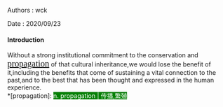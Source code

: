 <style>
ybg{
    background-color:yellow;
}
pur{
    background-color:purple;
    color:white;
}
red{
    color:red;
    font-family:bond;
}
gre{
    background-color:green;
    color:white;
}
unl{
    text-decoration:underline;
    font-family:bond;
    font-size:20px;
}
</style>
Authors
: wck

Date 
: 2020/09/23


#### Introduction
Without a strong institutional commitment to the conservation and <unl>propagation</unl> of that cultural inheritance,we would lose the benefit of it,including the benefits that come of sustaining a vital connection to the past,and to the best that has been thought and expressed in the human experience.  
*[propagation]: <gre>n.  propagation |  传播,繁殖</gre>


